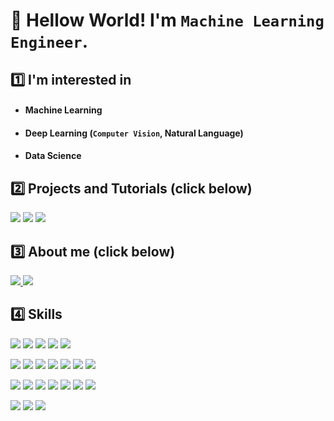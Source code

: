 <!--
[![Hits](https://hits.seeyoufarm.com/api/count/incr/badge.svg?url=https%3A%2F%2Fgithub.com%2Fbyunghyun23&count_bg=%23A488EB&title_bg=%235A8AE5&icon=atom.svg&icon_color=%23FFFFFF&title=WELCOME&edge_flat=false)](https://hits.seeyoufarm.com)
 
![byunghyun23's github stats](https://github-readme-stats.vercel.app/api?username=byunghyun23&show_icons=true&theme=merko)
-->

# 👋 Hellow World! I'm `Machine Learning Engineer`.

## 1️⃣ I'm interested in
- #### Machine Learning
- #### Deep Learning (`Computer Vision`, Natural Language)
- #### Data Science

## 2️⃣ Projects and Tutorials (click below)
<p>
 <a href="https://github.com/byunghyun23/machine-learning-projects"><img src="https://img.shields.io/badge/Machine Learning Projects-ff9900?style=for-the-badge&logo=CodeProject&logoColor=white&link=https://github.com/byunghyun23/machine-learning-projects"/></a>
 <a href="https://github.com/byunghyun23/etc-projects"><img src="https://img.shields.io/badge/Web/App Projects-20C997?style=for-the-badge&logo=dev.to&logoColor=white&link=https://github.com/byunghyun23/machine-learning-projects"/></a>
 <a href="https://github.com/byunghyun23/kaggle-competitions"><img src="https://img.shields.io/badge/Competitions-20beff?style=for-the-badge&logo=kaggle&logoColor=white&link=https://github.com/byunghyun23/kaggle-competitions"/></a>
</p>

## 3️⃣ About me (click below)
<p>
 <a href="https://byunghyun23.tistory.com/"><img src="http://img.shields.io/badge/-Blog-green?style=for-the-badge&logo=tistory&link=https://byunghyun23.tistory.com/"/</a>
 <a href="https://byunghyun23.github.io/CV.pdf"><img src="https://img.shields.io/badge/CV-1DBF73?style=for-the-badge&logo=CV&logoColor=white"/></a>
</p>

## 4️⃣ Skills
<p>
 <img src="https://img.shields.io/badge/C-A8B9CC?&style=for-the-badge&logo=C&logoColor=white"/>
 <img src="https://img.shields.io/badge/c++%20-%2300599C.svg?&style=for-the-badge&logo=c%2B%2B&logoColor=white"/>
 <img src="https://img.shields.io/badge/Python-3776AB?style=for-the-badge&logo=Python&logoColor=white"/></a>  
 <img src="https://img.shields.io/badge/Java-007396?style=for-the-badge&logo=Java&logoColor=white"/></a>
 <img src="https://img.shields.io/badge/JavaScript-F7DF1E?style=for-the-badge&logo=JavaScript&logoColor=white">
</p>
<p>
 <img src="https://img.shields.io/badge/opencv-%23white.svg?style=for-the-badge&logo=opencv&logoColor=white"/>
 <img src="https://img.shields.io/badge/scikit--learn-%23F7931E.svg?style=for-the-badge&logo=scikit-learn&logoColor=white"/>
 <img src="https://img.shields.io/badge/Keras-%23D00000.svg?style=for-the-badge&logo=Keras&logoColor=white"/>
 <img src="https://img.shields.io/badge/Tensorflow-0095D5?style=for-the-badge&logo=Tensorflow&logoColor=white"/></a>  
 <img src="https://img.shields.io/badge/Pytorch-EE4C2C?style=for-the-badge&logo=Pytorch&logoColor=white"/></a>
 <img src="https://img.shields.io/badge/flask-%23000.svg?style=for-the-badge&logo=flask&logoColor=white"/>
 <img src="https://img.shields.io/badge/Gradio-F37626?style=for-the-badge&logo=Gradio&logoColor=white"/></a>
</p>
<p>
 <img src="https://img.shields.io/badge/HTML5-00979D?style=for-the-badge&logo=HTML5&logoColor=white"/></a>  
 <img src="https://img.shields.io/badge/Mustache-C51A4A?style=for-the-badge&logo=Mustache&logoColor=white"/></a>  
 <img src="https://img.shields.io/badge/JSP-777BB4?style=for-the-badge&logo=JSP&logoColor=white"/></a>  
 <img src="https://img.shields.io/badge/Springboot-6DB33F?style=for-the-badge&logo=Springboot&logoColor=white"/></a>
 <img src="https://img.shields.io/badge/Android-3DDC84?style=for-the-badge&logo=Android&logoColor=white"/></a>
 <img src="https://img.shields.io/badge/Linux-092E20?style=for-the-badge&logo=Linux&logoColor=white"/></a>
 <img src="https://img.shields.io/badge/AWS-1572B6?style=for-the-badge&logo=Amazon AWS&logoColor=white"/></a></p>
</p>
<p>
 <img src="https://img.shields.io/badge/MariaDB-003545?style=for-the-badge&logo=MariaDB&logoColor=white"/></a>  
 <img src="https://img.shields.io/badge/MySQL-4479A1?style=for-the-badge&logo=MySQL&logoColor=white"/></a>
 <img src="https://img.shields.io/badge/Oracle-F80000?style=for-the-badge&logo=Oracle&logoColor=white"/></a>  
</p>


